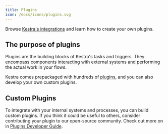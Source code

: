 ```yaml
---
title: Plugins
icon: /docs/icons/plugins.svg
---
```


Browse [Kestra's integrations](/plugins) and learn how to create your own plugins.

## The purpose of plugins

Plugins are the building blocks of Kestra's tasks and triggers. They encompass components interacting with external systems and performing the actual work in your flows.

Kestra comes prepackaged with hundreds of [plugins](/plugins), and you can also develop your own custom plugins.

## Custom Plugins

To integrate with your internal systems and processes, you can build custom plugins. If you think it could be useful to others, consider contributing your plugin to our open-source community. Check out more on in [Plugins Developer Guide](/docs/developer-guide/plugins).

